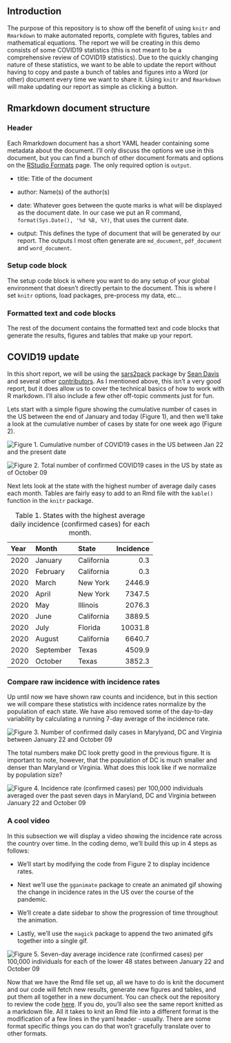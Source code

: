 Introduction
------------

The purpose of this repository is to show off the benefit of using
`knitr` and `Rmarkdown` to make automated reports, complete with
figures, tables and mathematical equations. The report we will be
creating in this demo consists of some COVID19 statistics (this is not
meant to be a comprehensive review of COVID19 statistics). Due to the
quickly changing nature of these statistics, we want to be able to
update the report without having to copy and paste a bunch of tables and
figures into a Word (or other) document every time we want to share it.
Using `knitr` and `Rmarkdown` will make updating our report as simple as
clicking a button.

Rmarkdown document structure
----------------------------

### Header

Each Rmarkdown document has a short YAML header containing some metadata
about the document. I’ll only discuss the options we use in this
document, but you can find a bunch of other document formats and options
on the [RStudio Formats](https://rmarkdown.rstudio.com/formats.html)
page. The only required option is `output`.

-   title: Title of the document

-   author: Name(s) of the author(s)

-   date: Whatever goes between the quote marks is what will be
    displayed as the document date. In our case we put an R command,
    `format(Sys.Date(), '%d %B, %Y)`, that uses the current date.

-   output: This defines the type of document that will be generated by
    our report. The outputs I most often generate are `md_document`,
    `pdf_document` and `word_document`.

### Setup code block

The setup code block is where you want to do any setup of your global
environment that doesn’t directly pertain to the document. This is where
I set `knitr` options, load packages, pre-process my data, etc…

### Formatted text and code blocks

The rest of the document contains the formatted text and code blocks
that generate the results, figures and tables that make up your report.

COVID19 update
--------------

In this short report, we will be using the
[sars2pack](https://seandavi.github.io/sars2pack/reference/index.html)
package by [Sean Davis](https://github.com/seandavi) and several other
[contributors](https://github.com/seandavi/sars2pack/graphs/contributors).
As I mentioned above, this isn’t a very good report, but it does allow
us to cover the technical basics of how to work with R markdown. I’ll
also include a few other off-topic comments just for fun.

Lets start with a simple figure showing the cumulative number of cases
in the US between the end of January and today (Figure 1), and then
we’ll take a look at the cumulative number of cases by state for one
week ago (Figure 2).

![Figure 1. Cumulative number of COVID19 cases in the US between Jan 22
and the present
date](README_files/figure-markdown_strict/US%20total%20cases-1.png)

![Figure 2. Total number of confirmed COVID19 cases in the US by state
as of October
09](README_files/figure-markdown_strict/US%20cases%20last%20week-1.png)

Next lets look at the state with the highest number of average daily
cases each month. Tables are fairly easy to add to an Rmd file with the
`kable()` function in the `knitr` package.

<table>
<caption>Table 1. States with the highest average daily incidence (confirmed cases) for each month.</caption>
<thead>
<tr class="header">
<th style="text-align: left;">Year</th>
<th style="text-align: left;">Month</th>
<th style="text-align: left;">State</th>
<th style="text-align: right;">Incidence</th>
</tr>
</thead>
<tbody>
<tr class="odd">
<td style="text-align: left;">2020</td>
<td style="text-align: left;">January</td>
<td style="text-align: left;">California</td>
<td style="text-align: right;">0.3</td>
</tr>
<tr class="even">
<td style="text-align: left;">2020</td>
<td style="text-align: left;">February</td>
<td style="text-align: left;">California</td>
<td style="text-align: right;">0.3</td>
</tr>
<tr class="odd">
<td style="text-align: left;">2020</td>
<td style="text-align: left;">March</td>
<td style="text-align: left;">New York</td>
<td style="text-align: right;">2446.9</td>
</tr>
<tr class="even">
<td style="text-align: left;">2020</td>
<td style="text-align: left;">April</td>
<td style="text-align: left;">New York</td>
<td style="text-align: right;">7347.5</td>
</tr>
<tr class="odd">
<td style="text-align: left;">2020</td>
<td style="text-align: left;">May</td>
<td style="text-align: left;">Illinois</td>
<td style="text-align: right;">2076.3</td>
</tr>
<tr class="even">
<td style="text-align: left;">2020</td>
<td style="text-align: left;">June</td>
<td style="text-align: left;">California</td>
<td style="text-align: right;">3889.5</td>
</tr>
<tr class="odd">
<td style="text-align: left;">2020</td>
<td style="text-align: left;">July</td>
<td style="text-align: left;">Florida</td>
<td style="text-align: right;">10031.8</td>
</tr>
<tr class="even">
<td style="text-align: left;">2020</td>
<td style="text-align: left;">August</td>
<td style="text-align: left;">California</td>
<td style="text-align: right;">6640.7</td>
</tr>
<tr class="odd">
<td style="text-align: left;">2020</td>
<td style="text-align: left;">September</td>
<td style="text-align: left;">Texas</td>
<td style="text-align: right;">4509.9</td>
</tr>
<tr class="even">
<td style="text-align: left;">2020</td>
<td style="text-align: left;">October</td>
<td style="text-align: left;">Texas</td>
<td style="text-align: right;">3852.3</td>
</tr>
</tbody>
</table>

### Compare raw incidence with incidence rates

Up until now we have shown raw counts and incidence, but in this section
we will compare these statistics with incidence rates normalize by the
population of each state. We have also removed some of the day-to-day
variability by calculating a running 7-day average of the incidence
rate.

![Figure 3. Number of confirmed daily cases in Marylyand, DC and
Virginia between January 22 and October
09](README_files/figure-markdown_strict/raw%20incidence-1.png)

The total numbers make DC look pretty good in the previous figure. It is
important to note, however, that the population of DC is much smaller
and denser than Maryland or Virginia. What does this look like if we
normalize by population size?

![Figure 4. Incidence rate (confirmed cases) per 100,000 individuals
averaged over the past seven days in Maryland, DC and Virginia between
January 22 and October
09](README_files/figure-markdown_strict/incidence%20rate-1.png)

### A cool video

In this subsection we will display a video showing the incidence rate
across the country over time. In the coding demo, we’ll build this up in
4 steps as follows:

-   We’ll start by modifying the code from Figure 2 to display incidence
    rates.

-   Next we’ll use the `gganimate` package to create an animated gif
    showing the change in incidence rates in the US over the course of
    the pandemic.

-   We’ll create a date sidebar to show the progression of time
    throughout the animation.

-   Lastly, we’ll use the `magick` package to append the two animated
    gifs together into a single gif.

![Figure 5. Seven-day average incidence rate (confirmed cases) per
100,000 individuals for each of the lower 48 states between January 22
and October
09](README_files/figure-markdown_strict/incidence%20rate%20video-1.gif)

Now that we have the Rmd file set up, all we have to do is knit the
document and our code will fetch new results, generate new figures and
tables, and put them all together in a new document. You can check out
the repository to review the code
[here](https://github.com/Bioinformatics-User-Forum/Automated-Reports-Presentation).
If you do, you’ll also see the same report knitted as a markdown file.
All it takes to knit an Rmd file into a different format is the
modification of a few lines in the yaml header - usually. There are some
format specific things you can do that won’t gracefully translate over
to other formats.

